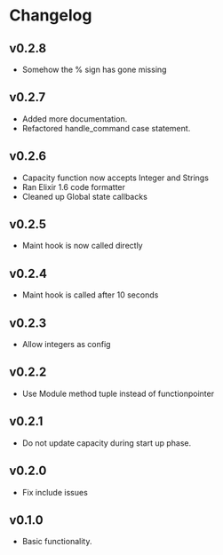 # Changelog

## v0.2.8

* Somehow the % sign has gone missing

## v0.2.7

* Added more documentation.
* Refactored handle_command case statement.

## v0.2.6

* Capacity function now accepts Integer and Strings
* Ran Elixir 1.6 code formatter
* Cleaned up Global state callbacks

## v0.2.5

* Maint hook is now called directly

## v0.2.4

* Maint hook is called after 10 seconds

## v0.2.3

* Allow integers as config

## v0.2.2

* Use Module method tuple instead of functionpointer

## v0.2.1

* Do not update capacity during start up phase.

## v0.2.0

* Fix include issues

## v0.1.0

* Basic functionality.
